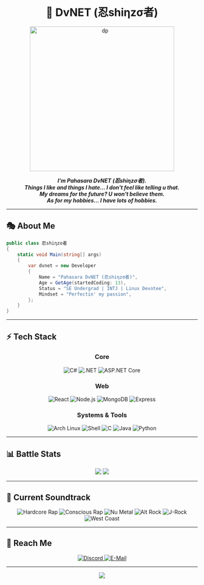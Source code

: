 <div align="center">

# 🔐 DvNET (忍shiηzσ者)

<img src="https://github.com/user-attachments/assets/81ac5e92-092c-4126-b797-f586f5372122" alt="dp" width="380px">

</div>

<p align="center">
<b><i>I'm Pahasara DvNET (忍shiηzσ者).<br>
Things I like and things I hate... I don't feel like telling u that.<br>
My dreams for the future? U won't believe them.<br>
As for my hobbies... I have lots of hobbies.</i></b><br>
</p>

---

## 🎭 About Me

```csharp
public class 忍shiηzo者
{
    static void Main(string[] args)
    {
        var dvnet = new Developer
        {
            Name = "Pahasara DvNET (忍shiηzσ者)",
            Age = GetAge(startedCoding: 13),
            Status = "SE Undergrad | INTJ | Linux Devotee",
            Mindset = "Perfectin' my passion",
        };
    }
}
````

---

## ⚡ Tech Stack

<div align="center">

### Core
![C#](https://img.shields.io/badge/C%23-239120?style=for-the-badge&logo=c-sharp&logoColor=white)
![.NET](https://img.shields.io/badge/.NET-4120D4?style=for-the-badge&logo=dotnet&logoColor=white)
![ASP.NET Core](https://img.shields.io/badge/ASP.NET%20Core-68217A?style=for-the-badge&logo=dotnet&logoColor=white)

### Web
![React](https://img.shields.io/badge/React-20232A?style=for-the-badge&logo=react&logoColor=61DAFB)
![Node.js](https://img.shields.io/badge/Node.js-3C873A?style=for-the-badge&logo=node.js&logoColor=white)
![MongoDB](https://img.shields.io/badge/MongoDB-4EA94B?style=for-the-badge&logo=mongodb&logoColor=white)
![Express](https://img.shields.io/badge/Express-222222?style=for-the-badge&logo=express&logoColor=white)

### Systems & Tools
![Arch Linux](https://img.shields.io/badge/Arch_Linux-0773D1?style=for-the-badge&logo=arch-linux&logoColor=white)
![Shell](https://img.shields.io/badge/Shell-2E2E2E?style=for-the-badge&logo=gnu-bash&logoColor=white)
![C](https://img.shields.io/badge/C-555555?style=for-the-badge&logo=c&logoColor=white)
![Java](https://img.shields.io/badge/Java-F06019?style=for-the-badge&logo=openjdk&logoColor=white)
![Python](https://img.shields.io/badge/Python-356C9B?style=for-the-badge&logo=python&logoColor=white)

</div>

---

## 📊 Battle Stats

<div align="center">
    
![](https://raw.githubusercontent.com/pahasara/github-stats/master/generated/overview.svg#gh-dark-mode-only)
![](https://raw.githubusercontent.com/pahasara/github-stats/master/generated/languages.svg#gh-dark-mode-only)

</div>

---

## 🎵 **Current Soundtrack**

<div align="center">

![Hardcore Rap](https://img.shields.io/badge/Hardcore%20Rap-DC143C?style=for-the-badge&logo=spotify&logoColor=white)
![Conscious Rap](https://img.shields.io/badge/Conscious%20Rap-FF6B35?style=for-the-badge&logo=spotify&logoColor=white)
![Nu Metal](https://img.shields.io/badge/Nu%20Metal-8B0000?style=for-the-badge&logo=spotify&logoColor=white)
![Alt Rock](https://img.shields.io/badge/Alt%20Rock-1E90FF?style=for-the-badge&logo=spotify&logoColor=white)
![J-Rock](https://img.shields.io/badge/J--Rock-800080?style=for-the-badge&logo=spotify&logoColor=white)
![West Coast](https://img.shields.io/badge/West%20Coast-228B22?style=for-the-badge&logo=spotify&logoColor=white)

</div>

---

## 💬 **Reach Me**

<div align="center">
<a href="https://discord.gg/Teqv2krs">
<img src="https://img.shields.io/badge/Discord-%235865F2.svg?style=for-the-badge&logo=discord&logoColor=white" alt="Discord">
</a>

<a href="mailto:pahasaradev@proton.me">
<img src="https://img.shields.io/badge/Email-%238B89CC.svg?style=for-the-badge&logo=protonmail&logoColor=white" alt="E-Mail">
</a>
</div>

---


<div align="center">
<img src="https://komarev.com/ghpvc/?username=pahasara&color=0088FF&style=flat-square&label=Profile+Views" />
</div>
